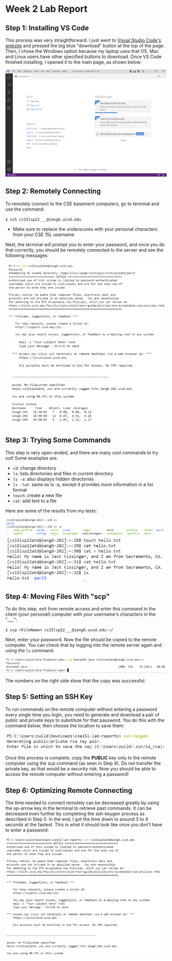 # Week 2 Lab Report
## Step 1: Installing VS Code
This process was very straightforward. I just went to [Visual Studio Code's website](https://code.visualstudio.com/) and pressed the big blue "download" button at the top of the page. Then, I chose the Windows option because my laptop uses that OS. Mac and Linux users have other specified buttons to download. Once VS Code finished installing, I opened it to the main page, as shown below:

![Image1](week2pic1.PNG)
## Step 2: Remotely Connecting
To remotely connect to the CSE basement computers, go to terminal and use the command:

`$ ssh cs15lsp22___@ieng6.ucsd.edu `

* Make sure to replace the underscores with your personal characters from your CSE 15L username

Next, the terminal will prompt you to enter your password, and once you do that correctly, you should be remotely connected to the server and see the following messages:

![Image2](week2pic2.PNG)
## Step 3: Trying Some Commands
This step is very open-ended, and there are many cool commands to try out! Some examples are:
* `cd`: change directory
* `ls`: lists directories and files in current directory
* `ls -a`: also displays hidden directories
* `ls -lat`: same as ls -a, except it provides more information in a list format
* `touch`: create a new file
* `cat`: add text to a file

Here are some of the results from my tests:

![Image3a](week2pic3a.PNG)
![Image3b](week2pic3b.PNG)
## Step 4: Moving Files With "scp"
To do this step, exit from remote access and enter this command in the client (your personal) computer with your username's characters in the "___":

`$ scp <FileName> cs15lsp22___@ieng6.ucsd.edu:~/`

Next, enter your password. Now the file should be copied to the remote computer. You can check that by logging into the remote server again and using the `ls` command.

![Image4](week2pic4.PNG)

The numbers on the right side show that the copy was successful. 
## Step 5: Setting an SSH Key
To run commands on the remote computer without entering a password every single time you login, you need to generate and download a pair of public and private keys to substitute for that password. You do this with the command below, then choose the location to save them:

![Image5](week2pic5.PNG)

Once this process is complete, copy the **PUBLIC** key only to the remote computer using the scp command (as seen in Step 4). Do not transfer the private key, as that would be a security risk. Now you should be able to access the remote computer without entering a password!
## Step 6: Optimizing Remote Connecting
The time needed to connect remotely can be decreased greatly by using the up-arrow key in the terminal to retrieve past commands. It can be decreased even further by completing the ssh-keygen process as described in Step 5. In the end, I got the time down to around 3 to 4 seconds at the fastest. This is what it should look like once you don't have to enter a password: 

![Image6](week2pic6.PNG)
